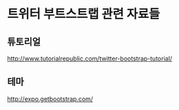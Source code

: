 # 트위터 부트스트랩 관련 자료들

## 튜토리얼

http://www.tutorialrepublic.com/twitter-bootstrap-tutorial/

## 테마

http://expo.getbootstrap.com/